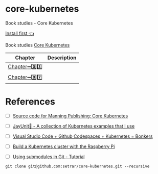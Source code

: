 # core-kubernetes

Book studies - Core Kubernetes

[Install first :point_left:](install)

Book studies [Core Kubernetes](https://www.manning.com/books/core-kubernetes)

| Chapter | Description |
|---------|-------------|
| [Chapter:heavy_minus_sign::zero::three:](chapter-03)   | |
| [Chapter:heavy_minus_sign::zero::seven:](chapter-07)   | |

# References

- [ ] [Source code for Manning Publishing: Core Kubernetes](https://github.com/lionkube/core-kubernetes/tree/fef661ba71d6a88b009903fe81c25eace303d96a)
- [ ] [JayUnit:100: - A collection of Kubernetes examples that I use ](https://github.com/jayunit100/k8sprototypes)
- [ ] [Visual Studio Code + Github Codespaces + Kubernetes = Bonkers](https://medium.com/@jeremysf/visual-studio-code-github-codespaces-kubernetes-bonkers-c85acfee5148)
- [ ] [Build a Kubernetes cluster with the Raspberry Pi](https://opensource.com/article/20/6/kubernetes-raspberry-pi)

- [ ] [Using submodules in Git - Tutorial](https://www.vogella.com/tutorials/GitSubmodules/article.html)

```
git clone git@github.com:setrar/core-kubernetes.git --recursive
```

